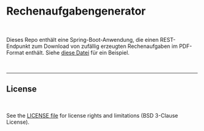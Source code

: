 # Rechenaufgabengenerator #

<br>

Dieses Repo enthält eine Spring-Boot-Anwendung, die einen REST-Endpunkt zum
Download von zufällig erzeugten Rechenaufgaben im PDF-Format enthält.
Siehe [diese Datei](Rechenaufgaben_2025-07-03_10-18.pdf) für ein Beispiel.

<br>

----

## License ##

<br>

See the [LICENSE file](LICENSE.md) for license rights and limitations (BSD 3-Clause License).

<br>
